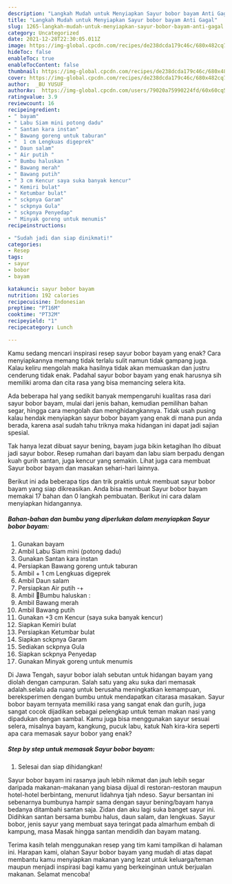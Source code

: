 ```yaml
---
description: "Langkah Mudah untuk Menyiapkan Sayur bobor bayam Anti Gagal"
title: "Langkah Mudah untuk Menyiapkan Sayur bobor bayam Anti Gagal"
slug: 1265-langkah-mudah-untuk-menyiapkan-sayur-bobor-bayam-anti-gagal
category: Uncategorized
date: 2021-12-28T22:30:05.011Z
image: https://img-global.cpcdn.com/recipes/de238dcda179c46c/680x482cq70/sayur-bobor-bayam-foto-resep-utama.jpg
hideToc: false
enableToc: true
enableTocContent: false
thumbnail: https://img-global.cpcdn.com/recipes/de238dcda179c46c/680x482cq70/sayur-bobor-bayam-foto-resep-utama.jpg
cover: https://img-global.cpcdn.com/recipes/de238dcda179c46c/680x482cq70/sayur-bobor-bayam-foto-resep-utama.jpg
author:  _BU YUSUF_
authorAv:  https://img-global.cpcdn.com/users/79020a75990224fd/60x60cq50/avatar.jpg
ratingvalue: 3.9
reviewcount: 16
recipeingredient:
- " bayam"
- " Labu Siam mini potong dadu"
- " Santan kara instan"
- " Bawang goreng untuk taburan"
- "  1 cm Lengkuas digeprek"
- " Daun salam"
- " Air putih "
- " Bumbu haluskan "
- " Bawang merah"
- " Bawang putih"
- " 3 cm Kencur saya suka banyak kencur"
- " Kemiri bulat"
- " Ketumbar bulat"
- " sckpnya Garam"
- " sckpnya Gula"
- " sckpnya Penyedap"
- " Minyak goreng untuk menumis"
recipeinstructions:

- "Sudah jadi dan siap dinikmati!"
categories:
- Resep
tags:
- sayur
- bobor
- bayam

katakunci: sayur bobor bayam 
nutrition: 192 calories
recipecuisine: Indonesian
preptime: "PT16M"
cooktime: "PT32M"
recipeyield: "1"
recipecategory: Lunch

---
```



Kamu sedang mencari inspirasi resep sayur bobor bayam yang enak? Cara menyiapkannya memang tidak terlalu sulit namun tidak gampang juga. Kalau keliru mengolah maka hasilnya tidak akan memuaskan dan justru cenderung tidak enak. Padahal sayur bobor bayam yang enak harusnya sih memiliki aroma dan cita rasa yang bisa memancing selera kita.


Ada beberapa hal yang sedikit banyak mempengaruhi kualitas rasa dari sayur bobor bayam, mulai dari jenis bahan, kemudian pemilihan bahan segar, hingga cara mengolah dan menghidangkannya. Tidak usah pusing kalau hendak menyiapkan sayur bobor bayam yang enak di mana pun anda berada, karena asal sudah tahu triknya maka hidangan ini dapat jadi sajian spesial.

Tak hanya lezat dibuat sayur bening, bayam juga bikin ketagihan lho dibuat jadi sayur bobor. Resep rumahan dari bayam dan labu siam berpadu dengan kuah gurih santan, juga kencur yang semakin. Lihat juga cara membuat Sayur bobor bayam dan masakan sehari-hari lainnya.


Berikut ini ada beberapa tips dan trik praktis untuk membuat sayur bobor bayam yang siap dikreasikan. Anda bisa membuat Sayur bobor bayam memakai 17 bahan dan 0 langkah pembuatan. Berikut ini cara dalam menyiapkan hidangannya.

<!--inarticleads1-->

##### Bahan-bahan dan bumbu yang diperlukan dalam menyiapkan Sayur bobor bayam:

1. Gunakan  bayam
1. Ambil  Labu Siam mini (potong dadu)
1. Gunakan  Santan kara instan
1. Persiapkan  Bawang goreng untuk taburan
1. Ambil  + 1 cm Lengkuas digeprek
1. Ambil  Daun salam
1. Persiapkan  Air putih -+
1. Ambil  🔪Bumbu haluskan :
1. Ambil  Bawang merah
1. Ambil  Bawang putih
1. Gunakan  +3 cm Kencur (saya suka banyak kencur)
1. Siapkan  Kemiri bulat
1. Persiapkan  Ketumbar bulat
1. Siapkan  sckpnya Garam
1. Sediakan  sckpnya Gula
1. Siapkan  sckpnya Penyedap
1. Gunakan  Minyak goreng untuk menumis


Di Jawa Tengah, sayur bobor ialah sebutan untuk hidangan bayam yang diolah dengan campuran. Salah satu yang aku suka dari memasak adalah.selalu ada ruang untuk berusaha meningkatkan kemampuan, bereksperimen dengan bumbu untuk mendapatkan citarasa masakan. Sayur bobor bayam ternyata memiliki rasa yang sangat enak dan gurih, juga sangat cocok dijadikan sebagai pelengkap untuk teman makan nasi yang dipadukan dengan sambal. Kamu juga bisa menggunakan sayur sesuai selera, misalnya bayam, kangkung, pucuk labu, katuk Nah kira-kira seperti apa cara memasak sayur bobor yang enak? 

<!--inarticleads2-->

##### Step by step untuk memasak Sayur bobor bayam:


1. Selesai dan siap dihidangkan!

Sayur bobor bayam ini rasanya jauh lebih nikmat dan jauh lebih segar daripada makanan-makanan yang biasa dijual di restoran-restoran maupun hotel-hotel berbintang, menurut lidahnya tjah ndeso. Sayur bersantan ini sebenarnya bumbunya hampir sama dengan sayur bening/bayam hanya bedanya ditambahi santan saja. Zidan dan aku lagi suka banget sayur ini. Didihkan santan bersama bumbu halus, daun salam, dan lengkuas. Sayur bobor, jenis sayur yang membuat saya teringat pada almarhum embah di kampung, masa Masak hingga santan mendidih dan bayam matang. 

Terima kasih telah menggunakan resep yang tim kami tampilkan di halaman ini. Harapan kami, olahan Sayur bobor bayam yang mudah di atas dapat membantu kamu menyiapkan makanan yang lezat untuk keluarga/teman maupun menjadi inspirasi bagi kamu yang berkeinginan untuk berjualan makanan. Selamat mencoba!
